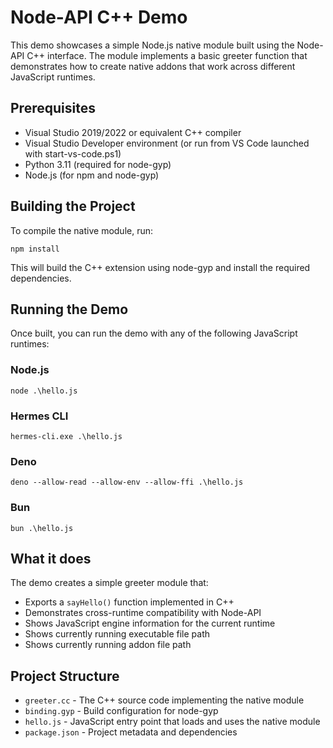 # Node-API C++ Demo

This demo showcases a simple Node.js native module built using the Node-API C++ interface. The module implements a basic greeter function that demonstrates how to create native addons that work across different JavaScript runtimes.

## Prerequisites

- Visual Studio 2019/2022 or equivalent C++ compiler
- Visual Studio Developer environment (or run from VS Code launched with start-vs-code.ps1)
- Python 3.11 (required for node-gyp)
- Node.js (for npm and node-gyp)

## Building the Project

To compile the native module, run:

```
npm install
```

This will build the C++ extension using node-gyp and install the required dependencies.

## Running the Demo

Once built, you can run the demo with any of the following JavaScript runtimes:

### Node.js
```
node .\hello.js
```

### Hermes CLI
```
hermes-cli.exe .\hello.js
```

### Deno
```
deno --allow-read --allow-env --allow-ffi .\hello.js
```

### Bun
```
bun .\hello.js
```

## What it does

The demo creates a simple greeter module that:
- Exports a `sayHello()` function implemented in C++
- Demonstrates cross-runtime compatibility with Node-API
- Shows JavaScript engine information for the current runtime
- Shows currently running executable file path
- Shows currently running addon file path

## Project Structure

- `greeter.cc` - The C++ source code implementing the native module
- `binding.gyp` - Build configuration for node-gyp
- `hello.js` - JavaScript entry point that loads and uses the native module
- `package.json` - Project metadata and dependencies